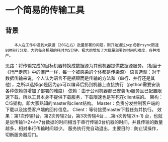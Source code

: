 # 一个简易的传输工具
## 背景
### 
        本人在工作中遇到大数据（20G左右）批量部署的问题，刚开始通过scp或者rsync限速80M串行分发，大约每台机器的耗时为5分钟，极大的增加了大批量部署的时间和难度，各种难产。
思路：将传输完成的目标机器转换成数据源为其他机器提供数据源服务。（相当于《行尸走肉》中的僵尸一样，每一个被感染的个体都是传染源）
语言选型：对于数据传输来说，个人认为语言不是瓶颈而是传输的方法和（串行、并行还是其他），之所以选择go是因为go可以编译后扔到机器上直接执行（python需要安装各种依赖包增加了部署的难度）
依赖：由于公司机器都已安装ftp服务且已配置限速下载，所以工具本身不提供下载服务，下载限速也是写死在client端的。
架构：C/S架构，即大家熟知的master和client结构。
Master：负责分发控制客户端的下载以及接受客户端的回传信息。
Client：等待接受master下载任务并执行。
效果：第1次传输1台，第2次传输2台，第3次传输4台……第n次传输2(n-1)
台，也就是说传输1+2+4=7台数据的时间相当于串行传输3台机器的时间，并且传输的数量越多，相对串行传输时间越少。
服务执行完自动退出，主要目的：防止误操作，切断服务器后门。
